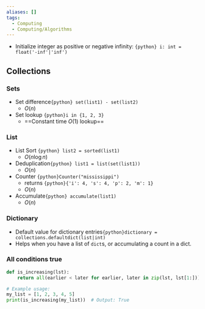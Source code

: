 ```yaml
---
aliases: []
tags:
  - Computing
  - Computing/Algorithms
---
```


- Initialize integer as positive or negative infinity: `{python} i: int = float('-inf'|'inf')`

## Collections

### Sets

- Set difference`{python} set(list1) - set(list2)`
	- $O(n)$
- Set lookup `{python}i in {1, 2, 3}`
	- ==Constant time $O(1)$ lookup==
### List
- List Sort `{python} list2 = sorted(list1)`
	- $O(n\log n)$
- Deduplication`{python} list1 = list(set(list1))`
	- $O(n)$
- Counter `{python}Counter("mississippi")`
	- returns `{python}{'i': 4, 's': 4, 'p': 2, 'm': 1}`
	- $O(n)$
- Accumulate`{python} accumulate(list1)`
	- $O(n)$
### Dictionary
- Default value for dictionary entries`{python}dictionary = collections.defaultdict(list|int)`
- Helps when you have a list of `dict`s, or accumulating a count in a dict.

### All conditions true
```python
def is_increasing(lst):
    return all(earlier < later for earlier, later in zip(lst, lst[1:]))

# Example usage:
my_list = [1, 2, 3, 4, 5]
print(is_increasing(my_list))  # Output: True
```